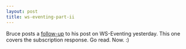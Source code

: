```yaml
---
layout: post
title: ws-eventing-part-ii
---
```

Bruce posts a
[follow-up](http://blogs.msdn.com/bwill/archive/2004/02/12/72233.aspx)
to his post on WS-Eventing yesterday. This one covers the subscription
response. Go read. Now. :)
